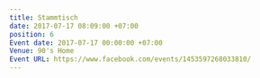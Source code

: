 ```yaml
---
title: Stammtisch
date: 2017-07-17 08:09:00 +07:00
position: 6
Event date: 2017-07-17 00:00:00 +07:00
Venue: 90's Home
Event URL: https://www.facebook.com/events/1453597268033810/
---
```


